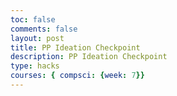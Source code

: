 ```yaml
---
toc: false
comments: false
layout: post
title: PP Ideation Checkpoint 
description: PP Ideation Checkpoint 
type: hacks
courses: { compsci: {week: 7}}
---
```



